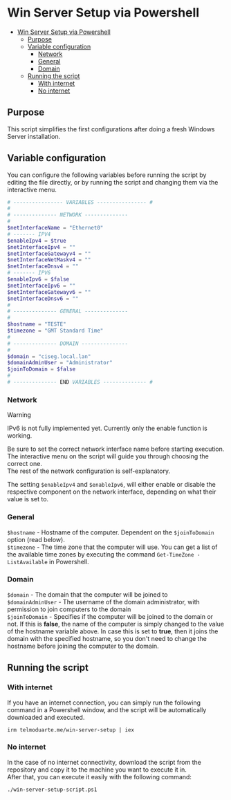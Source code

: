 # Win Server Setup via Powershell

- [Win Server Setup via Powershell](#win-server-setup-via-powershell)
  - [Purpose](#purpose)
  - [Variable configuration](#variable-configuration)
    - [Network](#network)
    - [General](#general)
    - [Domain](#domain)
  - [Running the script](#running-the-script)
    - [With internet](#with-internet)
    - [No internet](#no-internet)

## Purpose

This script simplifies the first configurations after doing a fresh Windows Server installation.  

## Variable configuration

You can configure the following variables before running the script by editing the file directly, or by running the script and changing them via the interactive menu.

```powershell
# ---------------- VARIABLES ---------------- #
#
# -------------- NETWORK --------------
#
$netInterfaceName = "Ethernet0"
# ------- IPV4
$enableIpv4 = $true
$netInterfaceIpv4 = ""
$netInterfaceGatewayv4 = ""
$netInterfaceNetMaskv4 = ""
$netInterfaceDnsv4 = ""
# ------- IPV6
$enableIpv6 = $false
$netInterfaceIpv6 = "" 
$netInterfaceGatewayv6 = ""
$netInterfaceDnsv6 = ""
#
# -------------- GENERAL --------------
#
$hostname = "TESTE"
$timezone = "GMT Standard Time" 
#
# -------------- DOMAIN ---------------
#
$domain = "ciseg.local.lan"
$domainAdminUser = "Administrator"
$joinToDomain = $false
#
# -------------- END VARIABLES -------------- #
```

### Network

> [!WARNING] 
> IPv6 is not fully implemented yet. Currently only the enable function is working.

Be sure to set the correct network interface name before starting execution. The interactive menu on the script will guide you through choosing the correct one.  
The rest of the network configuration is self-explanatory.  

The setting `$enableIpv4` and `$enableIpv6`, will either enable or disable the respective component on the network interface, depending on what their value is set to.

### General

`$hostname` - Hostname of the computer. Dependent on the `$joinToDomain` option (read below).  
`$timezone` - The time zone that the computer will use. You can get a list of the available time zones by executing the command `Get-TimeZone -ListAvailable` in Powershell.

### Domain

`$domain` - The domain that the computer will be joined to  
`$domainAdminUser` - The username of the domain administrator, with permission to join computers to the domain  
`$joinToDomain` - Specifies if the computer will be joined to the domain or not. If this is **false**, the name of the computer is simply changed to the value of the hostname variable above. In case this is set to **true**, then it joins the domain with the specified hostname, so you don't need to change the hostname before joining the computer to the domain.

## Running the script

### With internet

If you have an internet connection, you can simply run the following command in a Powershell window, and the script will be automatically downloaded and executed.

```
irm telmoduarte.me/win-server-setup | iex
```

### No internet

In the case of no internet connectivity, download the script from the repository and copy it to the machine you want to execute it in.  
After that, you can execute it easily with the following command:

```
./win-server-setup-script.ps1
```
